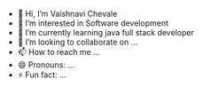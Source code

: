 - 👋 Hi, I’m Vaishnavi Chevale 
- 👀 I’m interested in Software development 
- 🌱 I’m currently learning java full stack developer
- 💞️ I’m looking to collaborate on ...
- 📫 How to reach me ...
- 😄 Pronouns: ...
- ⚡ Fun fact: ...

<!---
vaishnavi890/vaishnavi890 is a ✨ special ✨ repository because its `README.md` (this file) appears on your GitHub profile.
You can click the Preview link to take a look at your changes.
--->
